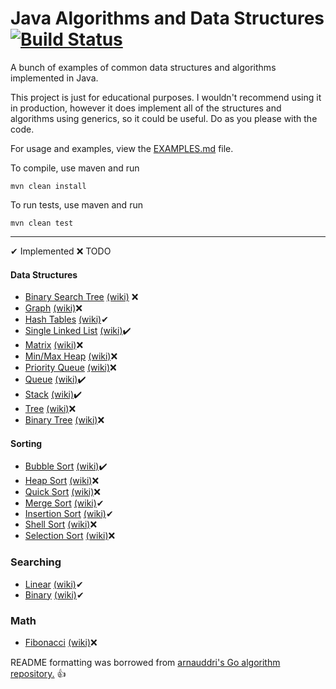 # Java Algorithms and Data Structures [![Build Status](https://api.travis-ci.org/RyanDelap/structures-and-algorithms.svg?branch=master)](https://travis-ci.org/novucs/temp)
 A bunch of examples of common data structures and algorithms implemented in Java. 

This project is just for educational purposes. I wouldn't recommend using it in production, however it does implement all 
of the structures and algorithms using generics, so it could be useful. Do as you please with the code. 

For usage and examples, view the [EXAMPLES.md](https://github.com/RyanDelap/structures-and-algorithms/blob/master/EXAMPLES.md) file.

To compile, use maven and run
```
mvn clean install
```

To run tests, use maven and run 
```
mvn clean test
```

___
✔ Implemented
❌ TODO
#### Data Structures

* [Binary Search Tree]() [(wiki)](http://en.wikipedia.org/wiki/Binary_tree) ❌
* [Graph]() [(wiki)](http://en.wikipedia.org/wiki/Graph_%28abstract_data_type)❌ 
* [Hash Tables]() [(wiki)](http://en.wikipedia.org/wiki/Hash_table)✔
* [Single Linked List]() [(wiki)](http://en.wikipedia.org/wiki/Linked_list)✔️️
* [Matrix]() [(wiki)](http://en.wikipedia.org/wiki/Matrix_(mathematics))❌
* [Min/Max Heap]() [(wiki)](http://en.wikipedia.org/wiki/Heap_%28data_structure%29)❌
* [Priority Queue]() [(wiki)](http://en.wikipedia.org/wiki/Priority_queue)❌
* [Queue]() [(wiki)](http://en.wikipedia.org/wiki/Queue_%28abstract_data_type%29)✔️️
* [Stack]() [(wiki)](http://en.wikipedia.org/wiki/Stack_%28abstract_data_type%29)✔️ 
* [Tree]() [(wiki)](http://en.wikipedia.org/wiki/Stack_%28abstract_data_type%29)❌
* [Binary Tree]() [(wiki)](http://en.wikipedia.org/wiki/Stack_%28abstract_data_type%29)❌

#### Sorting 
* [Bubble Sort]() [(wiki)](http://en.wikipedia.org/wiki/Bubble_sort)✔️ 
* [Heap Sort]() [(wiki)](http://en.wikipedia.org/wiki/Heapsort)❌
* [Quick Sort]() [(wiki)](http://en.wikipedia.org/wiki/Quicksort)❌
* [Merge Sort]() [(wiki)](http://en.wikipedia.org/wiki/Merge_sort)✔
* [Insertion Sort]() [(wiki)](http://en.wikipedia.org/wiki/Insertion_sort)✔
* [Shell Sort]() [(wiki)](http://en.wikipedia.org/wiki/Shellsort)❌
* [Selection Sort]() [(wiki)](http://en.wikipedia.org/wiki/Selection_sort)❌

### Searching
* [Linear]() [(wiki)](http://uranidiotifudontknowhowthisworks.com)✔
* [Binary]() [(wiki)](https://en.wikipedia.org/wiki/Binary_search_algorithm)✔

### Math
* [Fibonacci]() [(wiki)](http://en.wikipedia.org/wiki/Selection_sort)❌

README formatting was borrowed from [arnauddri's Go algorithm repository.](https://github.com/arnauddri) 👍
